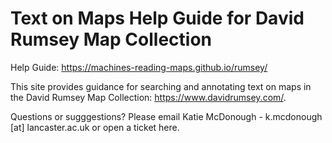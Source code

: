 # Text on Maps Help Guide for David Rumsey Map Collection 

Help Guide: https://machines-reading-maps.github.io/rumsey/ 

This site provides guidance for searching and annotating text on maps in the David Rumsey Map Collection: https://www.davidrumsey.com/. 

Questions or sugggestions? Please email Katie McDonough - k.mcdonough [at] lancaster.ac.uk or open a ticket here.


